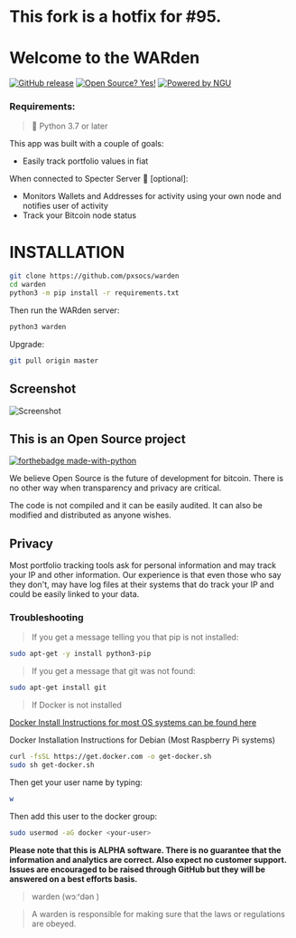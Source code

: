 # This fork is a hotfix for #95.



# Welcome to the WARden

[![GitHub release](https://img.shields.io/github/release/pxsocs/warden.svg)](https://GitHub.com/pxsocs/warden/releases/)
[![Open Source? Yes!](https://badgen.net/badge/Open%20Source%20%3F/Yes%21/blue?icon=github)](https://GitHub.com/pxsocs/warden/releases/)
[![Powered by NGU](https://img.shields.io/badge/Powered%20by-NGU%20Technology-orange.svg)](https://bitcoin.org)

### Requirements:

> 🐍 Python 3.7 or later

This app was built with a couple of goals:

- Easily track portfolio values in fiat

When connected to Specter Server 👻 [optional]:

- Monitors Wallets and Addresses for activity using your own node and notifies user of activity
- Track your Bitcoin node status

# INSTALLATION

```bash
git clone https://github.com/pxsocs/warden
cd warden
python3 -m pip install -r requirements.txt
```

Then run the WARden server:

```bash
python3 warden
```

Upgrade:

```bash
git pull origin master
```

## Screenshot

![Screenshot](https://raw.githubusercontent.com/pxsocs/warden/master/warden/static/images/Screen%20Shot%202021-02-08%20at%209.19.28%20AM.png)

## This is an Open Source project

[![forthebadge made-with-python](http://ForTheBadge.com/images/badges/made-with-python.svg)](https://www.python.org/)

We believe Open Source is the future of development for bitcoin. There is no other way when transparency and privacy are critical.

The code is not compiled and it can be easily audited. It can also be modified and distributed as anyone wishes.

## Privacy

Most portfolio tracking tools ask for personal information and may track your IP and other information. Our experience is that even those who say they don't, may have log files at their systems that do track your IP and could be easily linked to your data.

### Troubleshooting

> If you get a message telling you that pip is not installed:

```bash
sudo apt-get -y install python3-pip
```

> If you get a message that git was not found:

```bash
sudo apt-get install git
```

> If Docker is not installed

[Docker Install Instructions for most OS systems can be found here](https://docs.docker.com/get-docker/)

Docker Installation Instructions for Debian (Most Raspberry Pi systems)

```bash
curl -fsSL https://get.docker.com -o get-docker.sh
sudo sh get-docker.sh
```

Then get your user name by typing:

```bash
w
```

Then add this user to the docker group:

```bash
sudo usermod -aG docker <your-user>
```

**Please note that this is ALPHA software. There is no guarantee that the
information and analytics are correct. Also expect no customer support. Issues are encouraged to be raised through GitHub but they will be answered on a best efforts basis.**

> warden (wɔːʳdən )

> A warden is responsible for making sure that the laws or regulations are obeyed.
